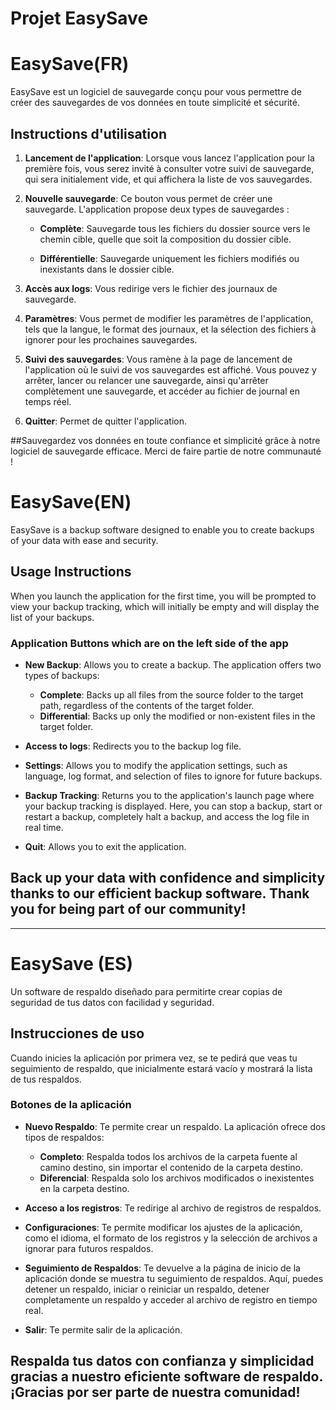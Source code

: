 # Projet EasySave 
# EasySave(FR)

EasySave est un logiciel de sauvegarde conçu pour vous permettre de créer des sauvegardes de vos données en toute simplicité et sécurité.

## Instructions d'utilisation

1. **Lancement de l'application**: Lorsque vous lancez l'application pour la première fois, vous serez invité à consulter votre suivi de sauvegarde, qui sera initialement vide, et qui affichera la liste de vos sauvegardes.

2. **Nouvelle sauvegarde**: Ce bouton vous permet de créer une sauvegarde. L'application propose deux types de sauvegardes :

   - **Complète**: Sauvegarde tous les fichiers du dossier source vers le chemin cible, quelle que soit la composition du dossier cible.

   - **Différentielle**: Sauvegarde uniquement les fichiers modifiés ou inexistants dans le dossier cible.

3. **Accès aux logs**: Vous redirige vers le fichier des journaux de sauvegarde.

4. **Paramètres**: Vous permet de modifier les paramètres de l'application, tels que la langue, le format des journaux, et la sélection des fichiers à ignorer pour les prochaines sauvegardes.

5. **Suivi des sauvegardes**: Vous ramène à la page de lancement de l'application où le suivi de vos sauvegardes est affiché. Vous pouvez y arrêter, lancer ou relancer une sauvegarde, ainsi qu'arrêter complètement une sauvegarde, et accéder au fichier de journal en temps réel.

6. **Quitter**: Permet de quitter l'application.

##Sauvegardez vos données en toute confiance et simplicité grâce à notre logiciel de sauvegarde efficace. Merci de faire partie de notre communauté !

# EasySave(EN)

EasySave is a backup software designed to enable you to create backups of your data with ease and security.

## Usage Instructions

When you launch the application for the first time, you will be prompted to view your backup tracking, which will initially be empty and will display the list of your backups.

### Application Buttons which are on the left side of the app 

- **New Backup**: Allows you to create a backup. The application offers two types of backups:
  - **Complete**: Backs up all files from the source folder to the target path, regardless of the contents of the target folder.
  - **Differential**: Backs up only the modified or non-existent files in the target folder.

- **Access to logs**: Redirects you to the backup log file.

- **Settings**: Allows you to modify the application settings, such as language, log format, and selection of files to ignore for future backups.

- **Backup Tracking**: Returns you to the application's launch page where your backup tracking is displayed. Here, you can stop a backup, start or restart a backup, completely halt a backup, and access the log file in real time.

- **Quit**: Allows you to exit the application.

## Back up your data with confidence and simplicity thanks to our efficient backup software. Thank you for being part of our community!

---



# EasySave (ES)

Un software de respaldo diseñado para permitirte crear copias de seguridad de tus datos con facilidad y seguridad.

## Instrucciones de uso

Cuando inicies la aplicación por primera vez, se te pedirá que veas tu seguimiento de respaldo, que inicialmente estará vacío y mostrará la lista de tus respaldos.

### Botones de la aplicación

- **Nuevo Respaldo**: Te permite crear un respaldo. La aplicación ofrece dos tipos de respaldos:
  - **Completo**: Respalda todos los archivos de la carpeta fuente al camino destino, sin importar el contenido de la carpeta destino.
  - **Diferencial**: Respalda solo los archivos modificados o inexistentes en la carpeta destino.

- **Acceso a los registros**: Te redirige al archivo de registros de respaldos.

- **Configuraciones**: Te permite modificar los ajustes de la aplicación, como el idioma, el formato de los registros y la selección de archivos a ignorar para futuros respaldos.

- **Seguimiento de Respaldos**: Te devuelve a la página de inicio de la aplicación donde se muestra tu seguimiento de respaldos. Aquí, puedes detener un respaldo, iniciar o reiniciar un respaldo, detener completamente un respaldo y acceder al archivo de registro en tiempo real.

- **Salir**: Te permite salir de la aplicación.

## Respalda tus datos con confianza y simplicidad gracias a nuestro eficiente software de respaldo. ¡Gracias por ser parte de nuestra comunidad!
